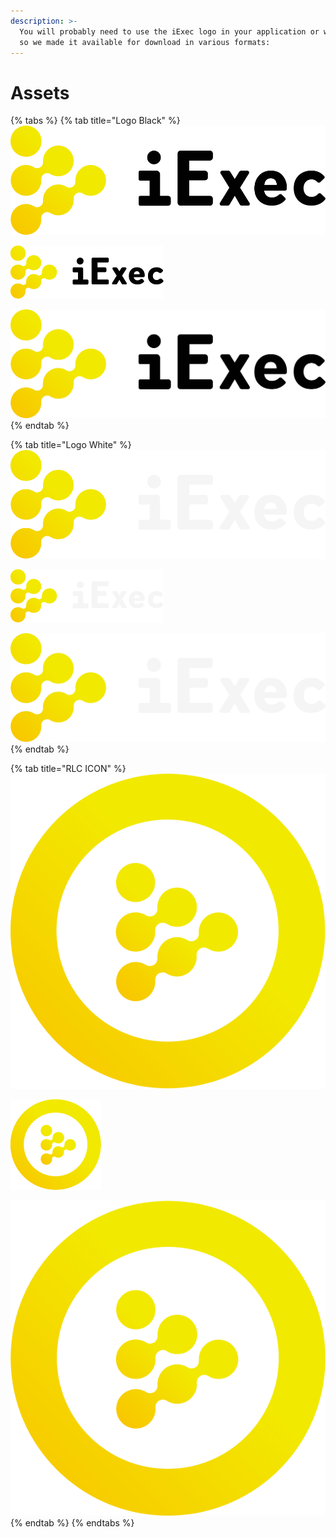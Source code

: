 ```yaml
---
description: >-
  You will probably need to use the iExec logo in your application or website,
  so we made it available for download in various formats:
---
```


# Assets



{% tabs %}
{% tab title="Logo Black" %}
![SVG](../.gitbook/assets/logo-iexec-black.svg)

![PNG - SMALL](../.gitbook/assets/logo-iexec-black-0.5x.png)

![PNG - LARGE](../.gitbook/assets/logo-iexec-black-5x.png)
{% endtab %}

{% tab title="Logo White" %}
![SVG](../.gitbook/assets/logo-iexec-white.svg)

![PNG - SMALL](../.gitbook/assets/logo-iexec-white-0.5x.png)

![PNG - LARGE](../.gitbook/assets/logo-iexec-white-5x.png)
{% endtab %}

{% tab title="RLC ICON" %}
![SVG](../.gitbook/assets/rlc-icon.svg)

![PNG - SMALL](../.gitbook/assets/rlc-icon-0.5x.png)

![PNG - LARGE](../.gitbook/assets/rlc-icon-2x.png)
{% endtab %}
{% endtabs %}



